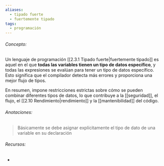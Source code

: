 ```yaml
---
aliases:
  - tipado fuerte
  - fuertemente tipado
tags:
  - programación
---
```

###### Concepto:

Un lenguaje de programación [[2.3.1 Tipado fuerte|fuertemente tipado]] es aquel en el que **todas las variables tienen un tipo de datos específico**, y todas las expresiones se evalúan para tener un tipo de datos específico. Esto significa que el compilador detecta más errores y proporciona una mejor flujo de tipos.

En resumen, impone restricciones estrictas sobre cómo se pueden combinar diferentes tipos de datos, lo que contribuye a la [[seguridad]], el flujo, el [[2.10 Rendimiento|rendimiento]] y la [[mantenibilidad]] del código.

###### Anotaciones:

> Básicamente se debe asignar explícitamente el tipo de dato de una variable en su declaración

###### Recursos:

- 